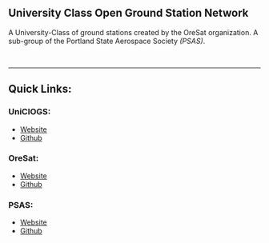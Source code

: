 ## University Class Open Ground Station Network

A University-Class of ground stations created by the OreSat organization. A sub-group of the Portland State Aerospace Society *(PSAS)*.

&nbsp;

***

## Quick Links:

### UniClOGS:
* [Website](https://www.uniclogs.org)
* [Github](https://github.com/uniclogs)

### OreSat:
* [Website](https://www.oresat.org)
* [Github](https://github.com/oresat)

### PSAS:
* [Website](https://www.pdxaerospace.org)
* [Github](https://github.com/psas)
